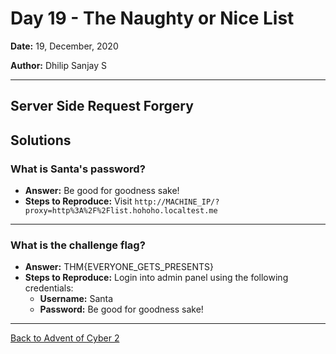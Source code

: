 # Day 19 - The Naughty or Nice List

**Date:** 19, December, 2020

**Author:** Dhilip Sanjay S

---

## Server Side Request Forgery

## Solutions

### What is Santa's password?
- **Answer:** Be good for goodness sake! 
- **Steps to Reproduce:** Visit `http://MACHINE_IP/?proxy=http%3A%2F%2Flist.hohoho.localtest.me`

---

### What is the challenge flag?
- **Answer:** THM{EVERYONE_GETS_PRESENTS}
- **Steps to Reproduce:** Login into admin panel using the following credentials:
    - **Username:** Santa
    - **Password:** Be good for goodness sake!

---
[Back to Advent of Cyber 2](/TryHackMe/Advent%20of%20Cyber%202) 